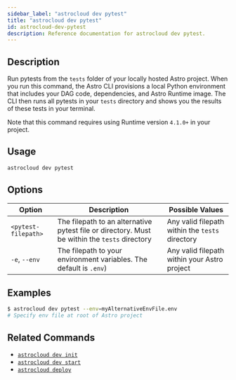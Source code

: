 ```yaml
---
sidebar_label: "astrocloud dev pytest"
title: "astrocloud dev pytest"
id: astrocloud-dev-pytest
description: Reference documentation for astrocloud dev pytest.
---
```


## Description

Run pytests from the `tests` folder of your locally hosted Astro project. When you run this command, the Astro CLI provisions a local Python environment that includes your DAG code, dependencies, and Astro Runtime image. The CLI then runs all pytests in your `tests` directory and shows you the results of these tests in your terminal.

Note that this command requires using Runtime version `4.1.0+` in your project.

## Usage

```sh
astrocloud dev pytest
```

## Options

| Option              | Description                                                                                   | Possible Values                                 |
| ------------------- | --------------------------------------------------------------------------------------------- | ----------------------------------------------- |
| `<pytest-filepath>` | The filepath to an alternative pytest file or directory. Must be within the `tests` directory | Any valid filepath within the `tests` directory |
| `-e`, `--env`       | The filepath to your environment variables. The default is `.env`)                            | Any valid filepath within your Astro project    |

## Examples

```sh
$ astrocloud dev pytest --env=myAlternativeEnvFile.env
# Specify env file at root of Astro project
```

## Related Commands

- [`astrocloud dev init`](cli-reference/astrocloud-dev-init.md)
- [`astrocloud dev start`](cli-reference/astrocloud-dev-start.md)
- [`astrocloud deploy`](cli-reference/astrocloud-deploy.md)
